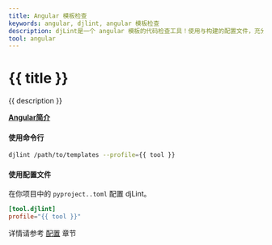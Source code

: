 ```yaml
---
title: Angular 模板检查
keywords: angular, djlint, angular 模板检查
description: djLint是一个 angular 模板的代码检查工具！使用与构建的配置文件，充分利用djLint来检查并格式化你的模板。
tool: angular
---
```


# {{ title }}

{{ description }}

**[Angular简介](https://angular.io/guide/template-syntax)**

#### 使用命令行

```bash
djlint /path/to/templates --profile={{ tool }}
```

#### 使用配置文件

在你项目中的 `pyproject..toml` 配置 djLint。

```toml
[tool.djlint]
profile="{{ tool }}"
```

<div class="box notification is-info is-light">
    <span class="icon is-large"><i class="fas fa-2x fa-circle-arrow-right"></i></span><div class="my-auto ml-3 is-inline-block">详情请参考 <a href="/docs/configuration/">配置</a> 章节</div>
</div>
